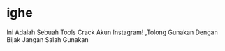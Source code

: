 # ighe
Ini Adalah Sebuah Tools Crack Akun Instagram! ,Tolong Gunakan Dengan Bijak Jangan Salah Gunakan 
